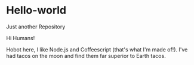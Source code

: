 # Hello-world
Just another Repository

Hi Humans!

Hobot here, I like Node.js and Coffeescript (that's what I'm made of!).
I've had tacos on the moon and find them far superior to Earth tacos.
